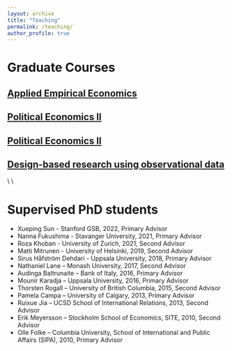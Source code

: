 ```yaml
---
layout: archive
title: "Teaching"
permalink: /teaching/
author_profile: true
---
```


# Graduate Courses

## [Applied Empirical Economics](https://www.su.se/department-of-economics/education/courses-and-programmes/applied-empirical-economics-i-autumn-2021-1.517067?eventopenforinternationalstudents=true&notforcedreason=0&open-collapse-boxes=ccbd-courseinformation)


## [Political Economics II](https://www.su.se/department-of-economics/education/courses-and-programmes/political-economics-ii-spring-2022-1.527237?eventopenforinternationalstudents=true&notforcedreason=0&q=&xpanded=)


## [Political Economics II](https://www.su.se/department-of-economics/education/courses-and-programmes/political-economics-iii-spring-2022-1.529111?eventopenforinternationalstudents=true&notforcedreason=0&q=&xpanded=)

## [Design-based research using observational data](https://www.su.se/department-of-economics/education/courses-and-programmes/design-based-research-using-observational-data-spring-2022-1.527241?eventopenforinternationalstudents=true&notforcedreason=0&q=&xpanded=)
\ 
\ 
# Supervised PhD students

  * Xueping Sun - Stanford GSB, 2022, Primary Advisor
  * Nanna Fukushima - Stavanger University, 2021, Primary Advisor
  * Roza Khoban - University of Zurich, 2021, Second Advisor
  * Matti Mitrunen - University of Helsinki, 2019, Second Advisor
  * Sirus Håfström Dehdari - Uppsala University, 2018, Primary Advisor
  * Nathaniel Lane – Monash University, 2017, Second Advisor
  * Audinga Baltrunaite – Bank of Italy, 2016, Primary Advisor
  * Mounir Karadja – Uppsala University, 2016, Primary Advisor
  * Thorsten Rogall – University of British Columbia, 2015, Second Advisor
  * Pamela Campa – University of Calgary, 2013, Primary Advisor
  * Ruixue Jia – UCSD School of International Relations, 2013, Second Advisor
  * Erik Meyersson – Stockholm School of Economics, SITE, 2010, Second Advisor
  * Olle Folke – Columbia University, School of International and Public Affairs (SIPA), 2010, Primary Advisor






